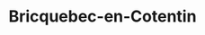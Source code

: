 ---
title: Bricquebec-en-Cotentin
url: /bricquebec-en-cotentin/
latitude: 49.488
longitude: -1.667
---